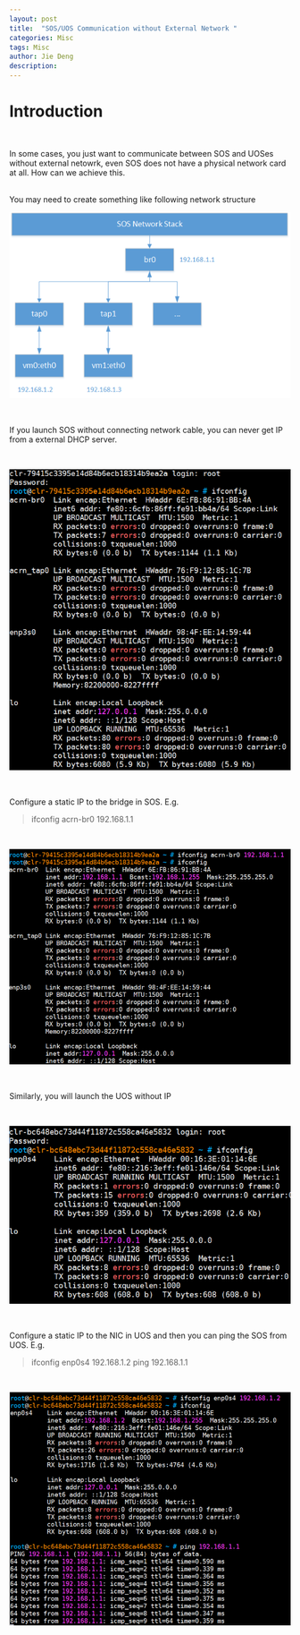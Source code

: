 ```yaml
---
layout: post
title:  "SOS/UOS Communication without External Network "
categories: Misc
tags: Misc
author: Jie Deng
description: 
---
```


# Introduction 
<br>

In some cases, you just want to communicate between SOS and UOSes without external netowrk, even SOS does not have a physical network card at all.
How can we achieve this.

<br>
You may need to create something like following network structure
<br>

![architecture](/assets/images/acrn-interal-net/architecture.png)

<br>

If you launch SOS without connecting network cable, you can never get IP from a external DHCP server.

<br>

![no_net_sos](/assets/images/acrn-interal-net/no_net_sos.png)

<br>

Configure a static IP to the bridge in SOS. E.g.
> ifconfig acrn-br0 192.168.1.1

<br>

![configure_sos_ip](/assets/images/acrn-interal-net/configure_sos_ip.png)

<br>

Similarly, you will launch the UOS without IP

<br>

![no_net_uos](/assets/images/acrn-interal-net/no_net_uos.png)

<br>

Configure a static IP to the NIC in UOS and then you can ping the SOS from UOS. E.g.
> ifconfig enp0s4 192.168.1.2
> ping 192.168.1.1

<br>

![ping_uos_to_sos](/assets/images/acrn-interal-net/ping_uos_to_sos.png)
